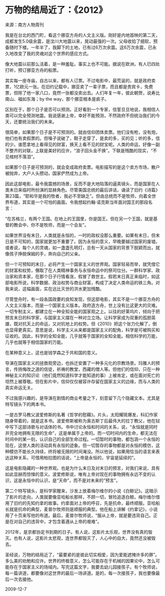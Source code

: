 # 万物的结局近了：《2012》

   来源：南方人物周刊
    
   我是在台北的西门町，看这个挪亚方舟的人文主义版。刚好是内地首映的第二天，成都发生5.0级余震，是汶川大地震以来，晃动最强的一次。父母收拾了细软，预备随时下楼。一年半了，我脚下的土地，已有过6万次余震。这6万次余震，已永久地改变了我的灵魂对这个世界的感应方式。
   
   像大地震以前那么活着，是一种羞耻。事实上也不可能。据说在欧洲，有人已四处打听，预订挪亚方舟的船票。

   其实每一座寺庙，自古以来，都有人订票。不过电影中，最荒诞的，就是政府卖票，1亿欧元一张。在旧约记载中，挪亚卖了一辈子票，而且都是贵宾卡，免费票，但除了他一家八口，竟然一张都没卖出去。人们年复一年，彼此朝贺，说寿比南山、福如东海；by the way，那个挪亚根本是疯子。
   
   区别在于，那个日子是否可以预测。正好看到一个专家，信誓旦旦地说，我相信人类可以完全预测地震。我说感谢上帝，幸好不能预测，不然政府不但统治我们的今天，还要统治我们的未来。
   
   很简单，如果那个日子是不可预测的。就由信仰团体卖票。他们没有枪，没有炮，他们也有卖假票的。但嗓子说破了，鞋子走穿了，是卖的多，买的见；听的多，信的少。谁愿拿地上看得见的财富，换天上看不见的财宝呢。人类的命运，好像一副不整齐的对联，上联是美好的应许，“浪子回头金不换”。下联是残酷的现实，“不见棺材不落泪”。
   
   如果那个日子是可预测的，就会变成政府卖票。电影描写的是这个卖方市场，散户被抛弃，大户人头攒动，国家俨然成为上帝。
   
   因此这部电影，最令我震撼的场景，反而不是大地陷落的逼真镜头，而是国家在人类末日来临时所扮演的显赫角色。尽管美国总统的最后讲话，诵读了旧约《诗篇》第23篇，“耶和华是我的牧者，我必不至缺乏”。但由总统而不是牧师，向着全世界布道，其实是一个可怕的画面。令我想起约翰·诺克斯当年面对国王的那段名言：
   
   “在苏格兰，有两个王国。在地上的王国里，你是国王。但在另一个王国，就是基督的教会中，你不是牧师，而是一个会友”。
   
   如果世界没有末日，人类就是永恒的，一时的政权没那么重要。如果有末日，但末日是不可知的，国家就更加不重要了。因为永恒的意义，早晚要越过国家的废墟。或者说，每个人的灵魂，如一盏盏孔明灯，总有一天从国家的背景下脱颖而出，就像孩子挣脱保姆的手，奔向自己的父亲。
   
   但一个可预知的末日，必将产生一个国家主义的世界观。国家轻易而举，就凭借它的财富和权势，僭取了在人类精神事务与永恒命运中的祭司位分。一群科学家、政治家和资本家，在那个日子行情看涨，假冒了救世主。假若末日真正来临时，如这部电影所说，科学数据、政治权势与商业财富，构成了决定人类命运的铁三角。对我来说，这幅画面，实在远比灭世的洪水更加残酷。
   
   尽管登舟时，有一段各国政要的良知发现，但这部电影，其实不是一个挪亚方舟的人文主义版本，而是一个国家主义版本。政府造方舟，世上没有比这更大的灾难。一切专制主义，都建立在一种全知全能的国家观之上。以往的好莱坞片，倾向于把预言末日的科学家，与国家主义摆在一种对立立场。让科学家成为双重的孤胆英雄，既对抗天上的命运，又对抗地上的权势。但《2010》把这个张力化解了，倒也显得更真实。意思是说，科学主义从来都是国家主义的配角，科学是可被购买和征收的。因此，科学的全知全能，几乎就等于国家的全知全能。相信科学的万能，几乎也就等于相信国家的万能。
   
   在某种意义上，这也是钱学森之于共和国的意义。
   
   导演在国家主义的拯救观旁边，也拆迁安置了一种多元化的宗教场景。玛雅人的预言，传扬悔改之道的信徒，祈祷的教堂，西藏的僧人等。但他们的信仰，只在一种神秘主义的知识论（他们竟然知道科学才能知道的事）上被肯定，或在面对死亡的坦然上被尊敬。但在影片中，信仰仅仅被容许存留在国家主义的边缘，而与人类的真实命运无关。
   
   不过我感兴趣的，是导演在剧情的商业考量之下，刻意留下几个隐藏文本。尤其是特写镜头下的两本书。
   
   一是古罗马教父波爱修斯的名著《哲学的慰藉》。片头，太阳耀斑爆发，科幻作家随身带着的，就是这本书。波爱修斯被称为奥古斯丁后最伟大的拉丁教父，他在狱中写下这部诗歌与对话体的书。书中讨论永恒和时间的关系，说，“永恒就是同时并完全地拥有无限的生命”，这是单属于上帝的。而一切时间内的生命，都无法在时间中的某一刻，认识自己的全部生命过程。一切暂时的事物，都包涵一个永恒的现在，这使人类的活动具有永恒的迹象。但一切暂存的事物都是对永恒的模仿，这种模仿不能长久持续，终将被无限的时间淹没。所以他说，如果用恰当的语言来表达这种关系，可借用柏拉图的话说，“上帝是永恒的，宇宙是延续的”。
   
   这是电影隐藏的一种世界观。也是为什么末日及对末日的预言，对我们来说，具有如此显赫而惊悚的意义。波爱修斯说，唯有上帝对现在的事物拥有永远不变的认识，这是永恒中的认识，是“天命”，而不是对未来的“预言”。
   
   第二个特写镜头，是科学家醒来，沙发上放着梅尔维尔的小说《白鲸记》。这暗示了影片的走向，人类就要像亚哈船长那样，不顾一切，冒险追逐白鲸。梅尔维尔借用了旧约的先知约拿的故事。约拿面对上帝的呼召，先是抗命，最终顺服。亚哈船长就是抗命的典型，麦普尔牧师则是顺服的典型。他在船上讲解《约拿记》，小说用了十页来写他的布道。最后，麦普尔牧师说，“服从上帝，就是要违背自己。正是在对自己的违背中，才包含着遵从上帝的艰难”。
   
   2012年，是京都协定书到期的日子。有人说，这影片太乐观，世界没有真的毁灭。也有人说，这影片太悲观，连世界都毁灭了，人心中的自大，竟然还没被毁去。
   
   圣经说，万物的结局近了，“最要紧的是彼此切实相爱，因为爱能遮掩许多的罪”。多么美的劝勉和应许。世界的终极意义，怎么可能存在于机械的因果论中，怎么可能存在于国家主义的场域内。写完这篇文字，我要去幼儿园接孩子。有个牧师说，每一篇讲道，都要像对这世界的最后一场讲道。是的，每一次接孩子，我也要像最后一次去接他。
   
   2009-12-7
